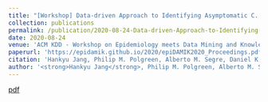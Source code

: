 ```yaml
---
title: "[Workshop] Data-driven Approach to Identifying Asymptomatic C. diff Cases"
collection: publications
permalink: /publication/2020-08-24-Data-driven-Approach-to-Identifying-Asymptomatic-C-diff-Cases
date: 2020-08-24
venue: 'ACM KDD - Workshop on Epidemiology meets Data Mining and Knowledge Discovery (epiDAMIK)'
paperurl: 'https://epidamik.github.io/2020/epiDAMIK2020_Proceedings.pdf#page=11'
citation: 'Hankyu Jang, Philip M. Polgreen, Alberto M. Segre, Daniel K. Sewell, and Sriram V. Pemmaraju. 2020. &quot;Data-driven Approach to Identifying Asymptomatic C. diff Cases&quot; <i>In Proceedings of the ACM SIGKDD Workshop on Epidemiology meets Data Mining and Knowledge Discovery (epiDAMIK)</i>' 
author: '<strong>Hankyu Jang</strong>, Philip M. Polgreen, Alberto M. Segre, Daniel K. Sewell, and Sriram V. Pemmaraju'
---
```


[pdf](http://HankyuJang.github.io/files/paper/epiDAMIK20_asymptomatic_CDI_2stage_classifier.pdf)

